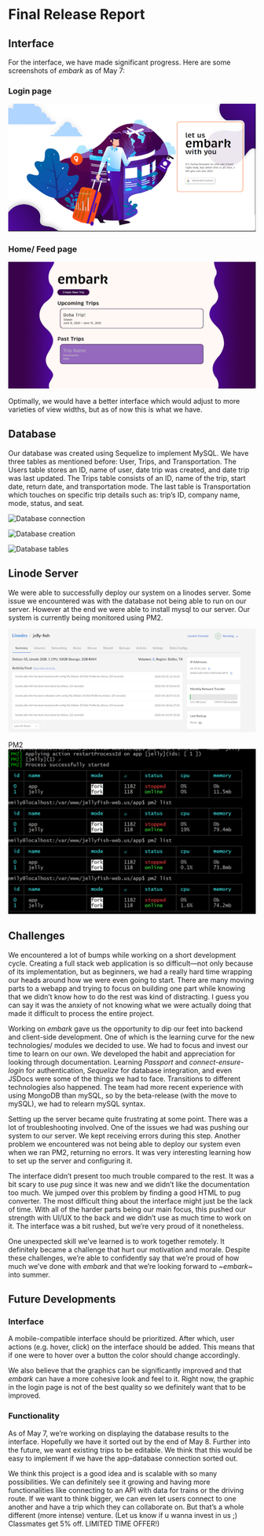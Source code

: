 # Final Release Report

## Interface
For the interface, we have made significant progress.
Here are some screenshots of *embark* as of May 7:

### Login page

![embark](screenshots/auth1.png)

### Home/ Feed page
![embark](screenshots/home.png)

Optimally, we would have a better interface which would adjust to more varieties of view widths, but as of now this is what we have.


## Database
Our database was created using Sequelize to implement MySQL. We have three tables as mentioned before: User, Trips, and Transportation. The Users table stores an ID, name of user, date trip was created, and date trip was last updated. The Trips table consists of an ID, name of the trip, start date, return date, and transportation mode. The last table is Transportation which touches on specific trip details such as: trip’s ID, company name, mode, status, and seat.

![Database connection](screenshots/db1.png)

![Database creation](screenshots/db2.png)

![Database tables](screenshots/db3.png)

## Linode Server
We were able to successfully deploy our system on a linodes server. Some issue we encountered was with the database not being able to run on our server. However at the end we were able to install mysql to our server. Our system is currently being monitored using PM2.

![embark](screenshots/linode.png)

PM2
![embark](screenshots/pm2.png)

## Challenges
We encountered a lot of bumps while working on a short development cycle. Creating a full stack web application is so difficult—not only because of its implementation, but as beginners, we had a really hard time wrapping our heads around how we were even going to start. There are many moving parts to a webapp and trying to focus on building one part while knowing that we didn’t know how to do the rest was kind of distracting. I guess you can say it was the anxiety of not knowing what we were actually doing that made it difficult to process the entire project.

Working on *embark* gave us the opportunity to dip our feet into backend and client-side development. One of which is the learning curve for the new technologies/ modules we decided to use. We had to focus and invest our time to learn on our own. We developed the habit and appreciation for looking through documentation. Learning *Passport* and *connect-ensure-login* for authentication, *Sequelize* for database integration, and even JSDocs were some of the things we had to face. Transitions to different technologies also happened. The team had more recent experience with using MongoDB than mySQL, so by the beta-release (with the move to mySQL), we had to relearn mySQL syntax.

Setting up the server became quite frustrating at some point. There was a lot of troubleshooting involved. One of the issues we had was pushing our system to our server. We kept receiving errors during this step. Another problem we encountered was not being able to deploy our system even when we ran PM2, returning no errors. It was very interesting learning how to set up the server and configuring it.

The interface didn’t present too much trouble compared to the rest. It was a bit scary to use *pug* since it was new and we didn’t like the documentation too much. We jumped over this problem by finding a good HTML to pug converter. The most difficult thing about the interface might just be the lack of time. With all of the harder parts being our main focus, this pushed our strength with UI/UX to the back and we didn’t use as much time to work on it. The interface was a bit rushed, but we’re very proud of it nonetheless.

One unexpected skill we’ve learned is to work together remotely. It definitely became a challenge that hurt our motivation and morale. Despite these challenges, we’re able to confidently say that we’re proud of how much we’ve done with *embark* and that we’re looking forward to ~*embark*~ into summer.

## Future Developments
### Interface
A mobile-compatible interface should be prioritized. After which, user actions (e.g. hover, click) on the interface should be added. This means that if one were to hover over a button the color should change accordingly. 

We also believe that the graphics can be significantly improved and that *embark* can have a more cohesive look and feel to it. Right now, the graphic in the login page is not of the best quality so we definitely want that to be improved.

### Functionality
As of May 7, we’re working on displaying the database results to the interface. Hopefully we have it sorted out by the end of May 8. Further into the future, we want existing trips to be editable. We think that this would be easy to implement if we have the app-database connection sorted out.

We think this project is a good idea and is scalable with so many possibilities. We can definitely see it growing and having more functionalities like connecting to an API with data for trains or the driving route. If we want to think bigger, we can even let users connect to one another and have a trip which they can collaborate on. But that’s a whole different (more intense) venture. (Let us know if u wanna invest in us ;) Classmates get 5% off. LIMITED TIME OFFER!)
